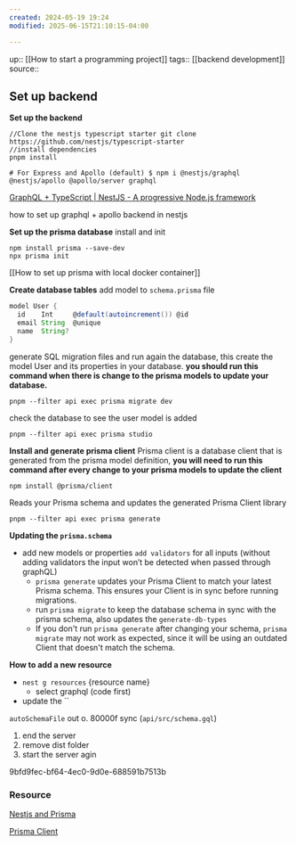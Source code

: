 ```yaml
---
created: 2024-05-19 19:24
modified: 2025-06-15T21:10:15-04:00

---
```

up::  [[How to start a programming project]]
tags::  [[backend development]]
source::
## Set up backend


**Set up the backend**
```
//Clone the nestjs typescript starter git clone
https://github.com/nestjs/typescript-starter
//install dependencies
pnpm install

# For Express and Apollo (default) $ npm i @nestjs/graphql @nestjs/apollo @apollo/server graphql
```
[GraphQL + TypeScript | NestJS - A progressive Node.js framework](https://docs.nestjs.com/graphql/quick-start)

how to set up graphql + apollo backend in nestjs


**Set up the prisma database**
install and init
```
npm install prisma --save-dev
npx prisma init
```


[[How to set up prisma with local docker container]]


**Create database tables**
add model to `schema.prisma` file
```groovy
model User {
  id    Int     @default(autoincrement()) @id
  email String  @unique
  name  String?
}
```

generate SQL migration files and run again the database, this create the model User and its properties in your database. **you should run this command when there is change to the prisma models to update your database.**

```
pnpm --filter api exec prisma migrate dev
```
check the database to see the user model is added
```
pnpm --filter api exec prisma studio
```

**Install and generate prisma client**
Prisma client is a database client that is generated from the prisma model definition, **you will need to run this command after every change to your prisma models to update the client**
```
npm install @prisma/client
```
Reads your Prisma schema and updates the generated Prisma Client library
```
pnpm --filter api exec prisma generate
```


**Updating the `prisma.schema`**

- add new models or properties `add validators` for all inputs (without adding validators the input won’t be detected when passed through graphQL)
    - `prisma generate` updates your Prisma Client to match your latest Prisma schema. This ensures your Client is in sync before running migrations.
    - run `prisma migrate` to keep the database schema in sync with the prisma schema, also updates the `generate-db-types`
    - If you don't run `prisma generate` after changing your schema, `prisma migrate` may not work as expected, since it will be using an outdated Client that doesn't match the schema.

**How to add a new resource**

- `nest g resources` {resource name}
    - select graphql (code first)
- update the ``

`autoSchemaFile` out o. 80000f sync (`api/src/schema.gql`)

1. end the server
2. remove dist folder
3. start the server agin

9bfd9fec-bf64-4ec0-9d0e-688591b7513b

### Resource

[Nestjs and Prisma](https://docs.nestjs.com/recipes/prisma)

[Prisma Client](https://www.prisma.io/docs/concepts/components/prisma-client/working-with-prismaclient/generating-prisma-client)
